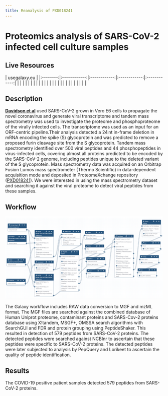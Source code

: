 ```yaml
---
title: Reanalysis of PXD018241
---
```


# Proteomics analysis of SARS-CoV-2 infected cell culture samples

## Live Resources

| usegalaxy.eu |
|:--------:|:------------:|:------------:|:------------:|:------------:|
| <FlatShield label="Input data" message="view" href="https://usegalaxy.eu/u/pratikjagtap/h/pxd018241-inputs-for-pepquery-and-lorikeet-analysis  " alt="Raw data" /> |
| <FlatShield label="PXD018241 history1" message="view" href="https://usegalaxy.eu/u/pratikjagtap/h/1pxd018241-dataset-collection-search-for-raw01and02-pepquery-and-lorikeet-analysis-09092020 " alt="Galaxy history" /> |
| <FlatShield label="PXD018241 history2" message="view" href="https://usegalaxy.eu/u/pratikjagtap/h/2pxd018241-dataset-collection-search-for-raw-3and4-pepquery-and-lorikeet-analysis " alt="Galaxy history" /> |
| <FlatShield label="PXD018241 history3" message="view" href="https://usegalaxy.eu/u/pratikjagtap/h/3pxd018241-dataset-collection-search-for-raw5and6-pepquery-and-lorikeet-analysis-09092020  " alt="Galaxy history" /> |
| <FlatShield label="PXD018241 history4" message="view" href="https://usegalaxy.eu/u/pratikjagtap/h/4pxd018241-dataset-collection-search-for-raw7-8-pepquery-and-lorikeet-analysis-09072020 " alt="Galaxy history" /> |
| <FlatShield label="PXD018241 history5" message="view" href="https://usegalaxy.eu/u/pratikjagtap/h/5pxd018241-dataset-collection-search-for-raw9and10-pepquery-and-lorikeet-analysis  " alt="Galaxy history" /> |
| <FlatShield label="PXD018241 history6" message="view" href="https://usegalaxy.eu/u/pratikjagtap/h/6pxd018241-search-for-raw-11-12-pepquery-and-lorikeet-analysis-09112020  " alt="Galaxy history" /> |
| <FlatShield label="PXD018241 history7" message="view" href="https://usegalaxy.eu/u/pratikjagtap/h/7pxd018241-dataset-collection-search-for-13and14-pepquery-and-lorikeet-analysis-09072020     " alt="Galaxy history" /> |
| <FlatShield label="PXD018241 history8" message="view" href="https://usegalaxy.eu/u/pratikjagtap/h/8apxd018241-search-for-raw15-pepquery-and-lorikeet-analysis-09102020   " alt="Galaxy history" /> |
| <FlatShield label="PXD018241 history9" message="view" href="https://usegalaxy.eu/u/pratikjagtap/h/8bpxd018241-dataset-search-for-raw-16-pepquery-and-lorikeet-analysis-09092020  " alt="Galaxy history" /> |
| <FlatShield label="PXD018241 history10" message="view" href="https://usegalaxy.eu/u/pratikjagtap/h/9pxd018241-dataset-collection-search-for-17and18-pepquery-and-lorikeet-analysis   " alt="Galaxy history" /> |
| <FlatShield label="PXD018241 history11" message="view" href="https://usegalaxy.eu/u/pratikjagtap/h/10pxd018241-dataset-collection-search-for-raw19and20-pepquery-and-lorikeet-analysis " alt="Galaxy history" /> |
| <FlatShield label="workflow" message="run" href="https://usegalaxy.eu/u/pratikjagtap/w/imported-single-dataset-pxd018241-workflow-for-pq-and-lk08222020" /> |


## Description

**[Davidson et al](https://genomemedicine.biomedcentral.com/articles/10.1186/s13073-020-00763-0)** used SARS-CoV-2 grown in Vero E6 cells to propagate the novel coronavirus and generate viral transcriptome and tandem
mass spectrometry was used to investigate the proteome and phosphoproteome of the virally infected cells. The transcriptome was used
as an input for an ORF-centric pipeline.Their analysis detected a 24 nt in-frame deletion in mRNA encoding the spike (S) glycoprotein 
and was predicted to remove a proposed furin cleavage site from the S glycoprotein. Tandem mass spectrometry identified over 500 viral
peptides and 44 phosphopeptides in virus-infected cells, covering almost all proteins predicted to be encoded by the SARS-CoV-2 genome, 
including peptides unique to the deleted variant of the S glycoprotein. 
Mass spectrometry data was acquired on an Orbitrap Fusion Lumos mass spectrometer (Thermo Scientific) in data-dependent acquisition mode 
and deposited in ProteomeXchange repository ([PXD018241](ftp://ftp.pride.ebi.ac.uk/pride/data/archive/2020/03/PXD018241)). We were interested in using the mass spectrometry dataset and searching it against 
the viral proteome to detect viral peptides from these samples. 


## Workflow

![](./img/wf.png)

The Galaxy workflow includes RAW data conversion to MGF and mzML format. The MGF files are searched against the combined database of Human 
Uniprot proteome, contaminant proteins and SARS-Cov-2 proteins database using X!tandem, MSGF+, OMSSA search algorithms with SearchGUI and FDR 
and protein grouping using PeptideShaker. This resulted in detection of 579 peptides from SARS-CoV-2 proteins. The detected peptides were 
searched against NCBInr to ascertain that these peptides were specific to SARS-CoV-2 proteins. The detected peptides were later subjected 
to analysis by PepQuery and Lorikeet to ascertain the quality of peptide identification.

## Results

The COVID-19 positive patient samples detected 579 peptides from SARS-CoV-2 proteins.


